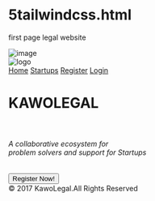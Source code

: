 # 5tailwindcss.html
first page legal website
<!doctype html>
<html>
<head>
  <meta charset="UTF-8">
  <meta name="viewport" content="width=device-width, initial-scale=1.0">
  <script src="https://cdn.tailwindcss.com"></script>
  <title>My Law firm</title>
</head>
<body>
<div class="relative w-full h-[8rem] bg-bg-center mb-[1rem]">
  <img src="BG-LEGAL.jpg" alt="image" class="h-[35rem] w-[80rem] place-self-center mt-[2rem]">
  <div class="absolute bg-black/70 inset-0 h-[35rem] w-[80rem] place-self-center">
    <div class=" flex justify-between h-[5rem]">
         <div class=""><img src="lawlogo.jpg" alt="logo" class="h-[4rem] w-[6rem] pl-[1rem] pt-[1rem]"></div>
         <div class="block  flex space-x-2 justify-between h-[1rem] w-[2rem] flex gap-2 text-red-900 mr-[20rem] border-red-900">
         <a href="link" class="mt-[2rem] h-[2rem] w-[5rem] border-4 border-white rounded-2xl hover:border-red-900">Home</a>
         <a href="link" class="mt-[2rem] h-[2rem] w-[5rem] border-4 border-white  rounded-2xl hover:border-red-900">Startups</a>
         <a href="link" class="mt-[2rem] h-[2rem] w-[5rem] border-4 border-white rounded-2xl hover:border-red-900">Register</a>
         <a href="link" class="mt-[2rem] h-[2rem] w-[5rem] border-4 border-white rounded-2xl hover:border-red-900">Login</a>
         </div>
    </div>
    <div class="text-center space-y-4 pt-[8rem]">
      <h1 class=" text-white font-bold text-5xl">KAWOLEGAL</h1><br>
      <h6 class="text-white text-2xl text-center" >A collaborative ecosystem for <br>problem solvers and support for Startups</h6>
      <button class=" bg-blue-600 h-[3rem] w-[8rem] text-center text-bold text-white">Register Now!</button>
    </div>
</div>
<div class="bg-red-900 h-[4rem] w-[80rem] mb-[3rem] flex justify-between place place-self-center mt-[1rem]">
    <div class="text-white pl-[5rem] pt-[1rem]">&copy; 2017 KawoLegal.All Rights Reserved</div>
    <div class="block h-[1rem] w-[1rem]flex gap-2 pr-[5rem] pb-[1rem] pt-[1rem]">
        <a href="link"><ion-icon name="logo-twitter"></ion-icon></a>
        <a href="link"><ion-icon name="logo-facebook"></ion-icon></a>
        <a href="link"><ion-icon name="logo-linkedin"></ion-icon></a>
        <a href="link"><ion-icon name="logo-instagram"></ion-icon></a>
    </div>
  </div>
 <script type="module" src="https://unpkg.com/ionicons@7.1.0/dist/ionicons/ionicons.esm.js"></script>
<script nomodule src="https://unpkg.com/ionicons@7.1.0/dist/ionicons/ionicons.js"></script>
</body>
</html>
